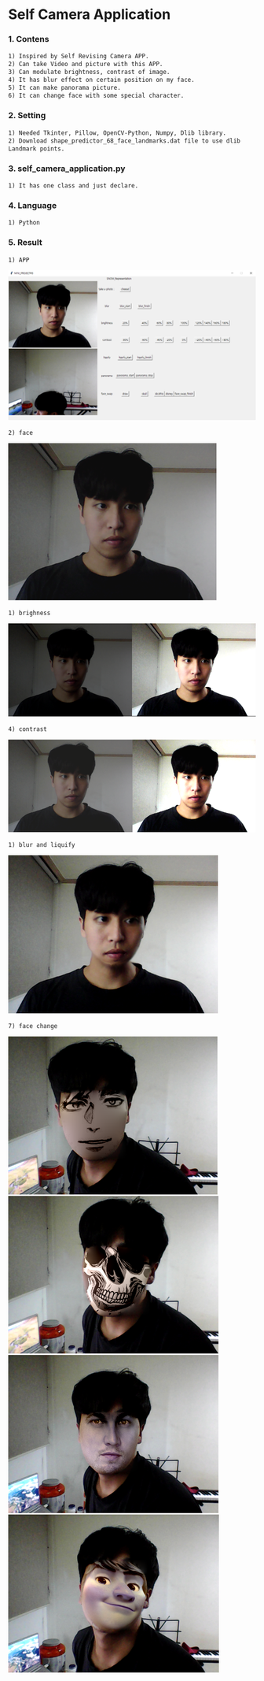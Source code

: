 # Self Camera Application

### 1. Contens  
    1) Inspired by Self Revising Camera APP.  
    2) Can take Video and picture with this APP.  
    3) Can modulate brightness, contrast of image.  
    4) It has blur effect on certain position on my face.  
    5) It can make panorama picture.  
    6) It can change face with some special character.  
### 2. Setting  
    1) Needed Tkinter, Pillow, OpenCV-Python, Numpy, Dlib library. 
    2) Download shape_predictor_68_face_landmarks.dat file to use dlib Landmark points.  
### 3. self_camera_application.py  
    1) It has one class and just declare.
### 4. Language  
    1) Python  
### 5. Result  
    1) APP
![APP](./data/app.png)  

    2) face  
![face](./data/face.png)  
    
    1) brighness
![face_brightness-40](./data/brightness.png)  

    4) contrast
![regional_naver](./data/contrast.png)   

    1) blur and liquify
![regional_naver](./data/blur_and_liquify.png)  

    7) face change
![regional_naver](./data/todraw.png)  
![regional_naver](./data/toskull.png)  
![regional_naver](./data/todicafrio.png)  
![regional_naver](./data/todisney.png)